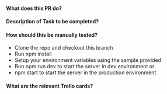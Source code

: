 #### What does this PR do?

#### Description of Task to be completed?

#### How should this be manually tested?
- Clone the repo and checkout this branch
- Run npm install
- Setup your environment variables using the sample provided
- Run npm run dev to start the server in dev environment or
- npm start to start the server in the production environment

#### What are the relevant Trello cards?
